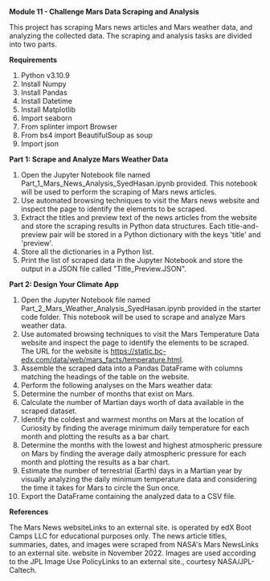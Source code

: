 **Module 11 - Challenge Mars Data Scraping and Analysis**

This project has scraping Mars news articles and Mars weather data, and analyzing the collected data. The scraping and analysis tasks are divided into two parts.

**Requirements**

1. Python v3.10.9
2. Install Numpy
3. Install Pandas
4. Install Datetime
5. Install Matplotlib
6. Import seaborn
7. From splinter import Browser
8. From bs4 import BeautifulSoup as soup
9. Import json

   
**Part 1: Scrape and Analyze Mars Weather Data**

1. Open the Jupyter Notebook file named Part_1_Mars_News_Analysis_SyedHasan.ipynb provided. This notebook will be used to perform the scraping of Mars news articles.
2. Use automated browsing techniques to visit the Mars news website and inspect the page to identify the elements to be scraped.
3. Extract the titles and preview text of the news articles from the website and store the scraping results in   Python data structures. Each title-and-preview pair will be stored in a Python dictionary with the keys 'title' and 'preview'.
4. Store all the dictionaries in a Python list.
5. Print the list of scraped data in the Jupyter Notebook and store the output in a JSON file called "Title_Preview.JSON".
   
**Part 2: Design Your Climate App**

1. Open the Jupyter Notebook file named Part_2_Mars_Weather_Analysis_SyedHasan.ipynb provided in the starter code folder. This notebook will be used to scrape and analyze Mars weather data.
2. Use automated browsing techniques to visit the Mars Temperature Data website and inspect the page to identify the elements to be scraped. The URL for the website is https://static.bc-edx.com/data/web/mars_facts/temperature.html.
3. Assemble the scraped data into a Pandas DataFrame with columns matching the headings of the table on the website.
4. Perform the following analyses on the Mars weather data:
5. Determine the number of months that exist on Mars.
6. Calculate the number of Martian days worth of data available in the scraped dataset.
7. Identify the coldest and warmest months on Mars at the location of Curiosity by finding the average minimum daily temperature for each month and plotting the results as a bar chart.
8. Determine the months with the lowest and highest atmospheric pressure on Mars by finding the average daily atmospheric pressure for each month and plotting the results as a bar chart.
9. Estimate the number of terrestrial (Earth) days in a Martian year by visually analyzing the daily minimum temperature data and considering the time it takes for Mars to circle the Sun once.
10. Export the DataFrame containing the analyzed data to a CSV file.
    
**References**

The Mars News websiteLinks to an external site. is operated by edX Boot Camps LLC for educational purposes only. The news article titles, summaries, dates, and images were scraped from NASA's Mars NewsLinks to an external site. website in November 2022. Images are used according to the JPL Image Use PolicyLinks to an external site., courtesy NASA/JPL-Caltech.
